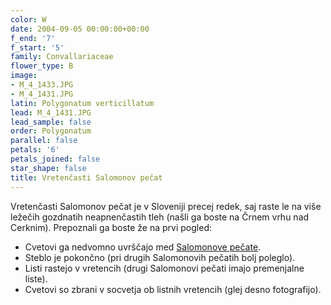 ```yaml
---
color: W
date: 2004-09-05 00:00:00+00:00
f_end: '7'
f_start: '5'
family: Convallariaceae
flower_type: B
image:
- M_4_1433.JPG
- M_4_1431.JPG
latin: Polygonatum verticillatum
lead: M_4_1431.JPG
lead_sample: false
order: Polygonatum
parallel: false
petals: '6'
petals_joined: false
star_shape: false
title: Vretenčasti Salomonov pečat
---
```

Vretenčasti Salomonov pečat je v Sloveniji precej redek, saj raste le na više ležečih gozdnatih neapnenčastih tleh (našli ga boste na Črnem vrhu nad Cerknim). Prepoznali ga boste že na prvi pogled:

-   Cvetovi ga nedvomno uvrščajo med [Salomonove pečate](../genus/polygonatum/).
-   Steblo je pokončno (pri drugih Salomonovih pečatih bolj poleglo).
-   Listi rastejo v vretencih (drugi Salomonovi pečati imajo premenjalne liste).
-   Cvetovi so zbrani v socvetja ob listnih vretencih (glej desno fotografijo).

